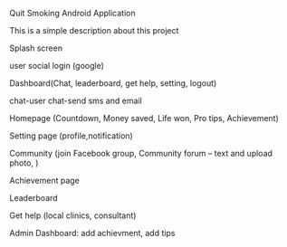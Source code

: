 Quit Smoking Android Application

This is a simple description about this project

Splash screen

user social login (google)

Dashboard(Chat, leaderboard, get help, setting, logout)

chat-user chat-send sms and email

Homepage (Countdown, Money saved, Life won, Pro tips, Achievement)

Setting page (profile,notification)

Community (join Facebook group, Community forum – text and upload photo, )

Achievement page

Leaderboard

Get help (local clinics, consultant)

Admin Dashboard: add achievment, add tips
